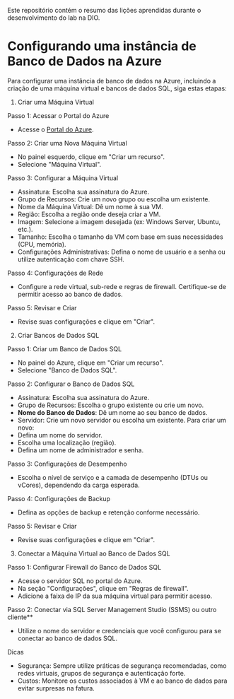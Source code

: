 
Este repositório contém o resumo das lições aprendidas durante o desenvolvimento do lab na DIO.

<h1>Configurando uma instância de Banco de Dados na Azure</h1>

Para configurar uma instância de banco de dados na Azure, incluindo a criação de uma máquina virtual e bancos de dados SQL, siga estas etapas:

1. Criar uma Máquina Virtual

Passo 1: Acessar o Portal do Azure
- Acesse o [Portal do Azure](https://portal.azure.com/).

Passo 2: Criar uma Nova Máquina Virtual
- No painel esquerdo, clique em "Criar um recurso".
- Selecione "Máquina Virtual".

Passo 3: Configurar a Máquina Virtual
- Assinatura: Escolha sua assinatura do Azure.
- Grupo de Recursos: Crie um novo grupo ou escolha um existente.
- Nome da Máquina Virtual: Dê um nome à sua VM.
- Região: Escolha a região onde deseja criar a VM.
- Imagem: Selecione a imagem desejada (ex: Windows Server, Ubuntu, etc.).
- Tamanho: Escolha o tamanho da VM com base em suas necessidades (CPU, memória).
- Configurações Administrativas: Defina o nome de usuário e a senha ou utilize autenticação com chave SSH.

Passo 4: Configurações de Rede
- Configure a rede virtual, sub-rede e regras de firewall. Certifique-se de permitir acesso ao banco de dados.

Passo 5: Revisar e Criar
- Revise suas configurações e clique em "Criar".

2. Criar Bancos de Dados SQL

Passo 1: Criar um Banco de Dados SQL
- No painel do Azure, clique em "Criar um recurso".
- Selecione "Banco de Dados SQL".

Passo 2: Configurar o Banco de Dados SQL
- Assinatura: Escolha sua assinatura do Azure.
- Grupo de Recursos: Escolha o grupo existente ou crie um novo.
- **Nome do Banco de Dados**: Dê um nome ao seu banco de dados.
- Servidor: Crie um novo servidor ou escolha um existente. Para criar um novo:
- Defina um nome do servidor.
- Escolha uma localização (região).
- Defina um nome de administrador e senha.

Passo 3: Configurações de Desempenho
- Escolha o nível de serviço e a camada de desempenho (DTUs ou vCores), dependendo da carga esperada.

Passo 4: Configurações de Backup
- Defina as opções de backup e retenção conforme necessário.

Passo 5: Revisar e Criar
- Revise suas configurações e clique em "Criar".

3. Conectar a Máquina Virtual ao Banco de Dados SQL

Passo 1: Configurar Firewall do Banco de Dados SQL
- Acesse o servidor SQL no portal do Azure.
- Na seção "Configurações", clique em "Regras de firewall".
- Adicione a faixa de IP da sua máquina virtual para permitir acesso.

Passo 2: Conectar via SQL Server Management Studio (SSMS) ou outro cliente**
- Utilize o nome do servidor e credenciais que você configurou para se conectar ao banco de dados SQL.

Dicas
- Segurança: Sempre utilize práticas de segurança recomendadas, como redes virtuais, grupos de segurança e autenticação forte.
- Custos: Monitore os custos associados à VM e ao banco de dados para evitar surpresas na fatura.

